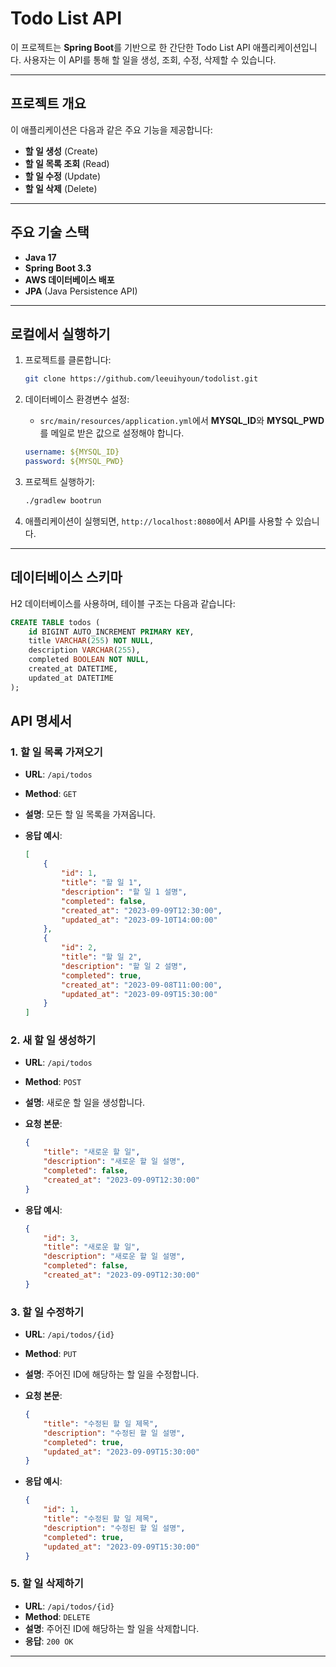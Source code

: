 # Todo List API

이 프로젝트는 **Spring Boot**를 기반으로 한 간단한 Todo List API 애플리케이션입니다. 사용자는 이 API를 통해 할 일을 생성, 조회, 수정, 삭제할 수 있습니다.

---

## 프로젝트 개요

이 애플리케이션은 다음과 같은 주요 기능을 제공합니다:
- **할 일 생성** (Create)
- **할 일 목록 조회** (Read)
- **할 일 수정** (Update)
- **할 일 삭제** (Delete)

---

## 주요 기술 스택

- **Java 17**
- **Spring Boot 3.3**
- **AWS 데이터베이스 배포**
- **JPA** (Java Persistence API)

---

## 로컬에서 실행하기

1. 프로젝트를 클론합니다:

    ```bash
    git clone https://github.com/leeuihyoun/todolist.git
    ```
   
2. 데이터베이스 환경변수 설정:
    - `src/main/resources/application.yml`에서 **MYSQL_ID**와 **MYSQL_PWD**를 메일로 받은 값으로 설정해야 합니다.
    
    ```yaml
    username: ${MYSQL_ID}
    password: ${MYSQL_PWD}
    ```

3. 프로젝트 실행하기:
    
    ```bash
    ./gradlew bootrun
    ```

4. 애플리케이션이 실행되면, `http://localhost:8080`에서 API를 사용할 수 있습니다.

---

## 데이터베이스 스키마

H2 데이터베이스를 사용하며, 테이블 구조는 다음과 같습니다:

```sql
CREATE TABLE todos (
    id BIGINT AUTO_INCREMENT PRIMARY KEY,
    title VARCHAR(255) NOT NULL,
    description VARCHAR(255),
    completed BOOLEAN NOT NULL,
    created_at DATETIME,
    updated_at DATETIME
);
```

## API 명세서

### 1. **할 일 목록 가져오기**

- **URL**: `/api/todos`
- **Method**: `GET`
- **설명**: 모든 할 일 목록을 가져옵니다.
- **응답 예시**:

    ```json
    [
        {
            "id": 1,
            "title": "할 일 1",
            "description": "할 일 1 설명",
            "completed": false,
            "created_at": "2023-09-09T12:30:00",
            "updated_at": "2023-09-10T14:00:00"
        },
        {
            "id": 2,
            "title": "할 일 2",
            "description": "할 일 2 설명",
            "completed": true,
            "created_at": "2023-09-08T11:00:00",
            "updated_at": "2023-09-09T15:30:00"
        }
    ]
    ```


### 2. **새 할 일 생성하기**

- **URL**: `/api/todos`
- **Method**: `POST`
- **설명**: 새로운 할 일을 생성합니다.
- **요청 본문**:

    ```json
    {
        "title": "새로운 할 일",
        "description": "새로운 할 일 설명",
        "completed": false,
        "created_at": "2023-09-09T12:30:00"
    }
    ```

- **응답 예시**:

    ```json
    {
        "id": 3,
        "title": "새로운 할 일",
        "description": "새로운 할 일 설명",
        "completed": false,
        "created_at": "2023-09-09T12:30:00"
    }
    ```

### 3. **할 일 수정하기**

- **URL**: `/api/todos/{id}`
- **Method**: `PUT`
- **설명**: 주어진 ID에 해당하는 할 일을 수정합니다.
- **요청 본문**:

    ```json
    {
        "title": "수정된 할 일 제목",
        "description": "수정된 할 일 설명",
        "completed": true,
        "updated_at": "2023-09-09T15:30:00"
    }
    ```

- **응답 예시**:

    ```json
    {
        "id": 1,
        "title": "수정된 할 일 제목",
        "description": "수정된 할 일 설명",
        "completed": true,
        "updated_at": "2023-09-09T15:30:00"
    }
    ```

### 5. **할 일 삭제하기**

- **URL**: `/api/todos/{id}`
- **Method**: `DELETE`
- **설명**: 주어진 ID에 해당하는 할 일을 삭제합니다.
- **응답**: `200 OK`

---


